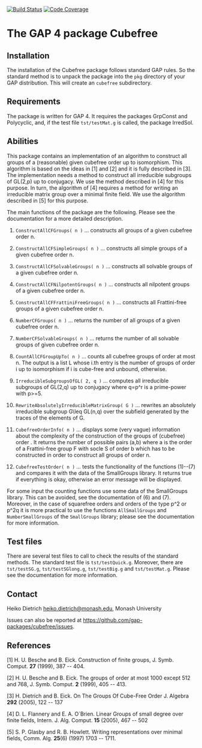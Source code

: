 [![Build Status](https://github.com/gap-packages/cubefree/workflows/CI/badge.svg?branch=master)](https://github.com/gap-packages/cubefree/actions?query=workflow%3ACI+branch%3Amaster)
[![Code Coverage](https://codecov.io/github/gap-packages/cubefree/coverage.svg)](https://codecov.io/gh/gap-packages/cubefree)

# The GAP 4 package Cubefree


## Installation

The installation of the Cubefree package follows standard GAP rules.
So the standard method is to unpack the package into the `pkg`
directory  of your GAP distribution.  This will create an `cubefree`
subdirectory. 


## Requirements

The package is written for GAP 4. It requires the packages GrpConst
and Polycyclic, and, if the test file `tst/testMat.g` is called, the 
package IrredSol.


## Abilities

This package contains an implementation of an algorithm to construct all 
groups of a (reasonable) given cubefree order up to isomorphism. 
This algorithm is based on the ideas in [1] and [2] and it is fully described 
in [3]. The implementation needs a method to construct all irreducible 
subgroups of GL(2,p) up to conjugacy. We use the method described in [4] 
for this purpose. In turn, the algorithm of [4] requires a method for writing
an irreducible matrix group over a minimal finite field. We use the
algorithm described in [5] for this purpose.

The main functions of the package are the following. Please see the
documentation for a more detailed description. 

1. `ConstructAllCFGroups( n )`
... constructs all groups of a given cubefree order n.

2. `ConstructAllCFSimpleGroups( n )`
... constructs all simple groups of a given cubefree order n.

3. `ConstructAllCFSolvableGroups( n )`
... constructs all solvable groups of a given cubefree order n.

4. `ConstructAllCFNilpotentGroups( n )`
... constructs all nilpotent groups of a given cubefree order n.

5. `ConstructAllCFFrattiniFreeGroups( n )`
... constructs all Frattini-free groups of a given cubefree order n.

6. `NumberCFGroups( n )`
... returns the number of all groups of a given cubefree order n.

7. `NumberCFSolvableGroups( n )`
... returns the number of all solvable groups of given cubefree order n.

8. `CountAllCFGroupUpTo( n )`
... counts all cubefree groups of order at most n. 
The output is a list L whose i.th entry is the number of groups 
of order i up to isomorphism if i is cube-free and unbound, otherwise.

9. `IrreducibleSubgroupsOfGL( 2, q )`
... computes all irreducible subgroups of GL(2,q) up to conjugacy where q=p^r
is a prime-power with p>=5.

10. `RewriteAbsolutelyIrreducibleMatrixGroup( G )`
... rewrites an absolutely irreducible subgroup G\leq GL(n,q) over the
subfield generated by the traces of the elements of G.

11. `CubefreeOrderInfo( n )`
... displays some (very vague) information about the complexity 
of the construction of the groups of (cubefree) order <n>. It returns the 
number of possible pairs (a,b) where a is the order of a Frattini-free 
group F with socle S of order b which has to be constructed in order 
to construct all groups of order n.

12. `CubefreeTestOrder( n )`
... tests the functionality of the functions (1)--(7) and compares it with 
the data of the SmallGroups library. It returns true if everything is okay,
otherwise an error message will be displayed.


For some input the counting functions use some data of the SmallGroups
library. This can be avoided, see the documentation of (6) and (7). 
Moreover, in the case of squarefree orders and orders of the type p^2 or
p^2q it is more practical to use the functions `AllSmallGroups` and 
`NumberSmallGroups` of the `SmallGroups` library; please see the documentation for 
more information.


## Test files

There are several test files to call to check the results of the standard
methods. The standard test file is `tst/testQuick.g`. Moreover, there are
`tst/testSG.g`, `tst/testSGlong.g`, `tst/testBig.g` and `tst/testMat.g`. 
Please see the documentation for more information.


## Contact

   Heiko Dietrich <heiko.dietrich@monash.edu>, Monash University

Issues can also be reported at <https://github.com/gap-packages/cubefree/issues>.


## References

[1] H. U. Besche and B. Eick.
    Construction of finite groups,
    J. Symb. Comput. **27** (1999), 387 -- 404.

[2] H. U. Besche and B. Eick.
    The groups of order at most 1000 except 512 and 768,
    J. Symb. Comput. **2** (1999), 405 -- 413.

[3] H. Dietrich and B. Eick.
    On The Groups Of Cube-Free Order
    J. Algebra **292** (2005), 122 -- 137

[4] D. L. Flannery and E. A. O`Brien.
    Linear Groups of small degree over finite fields,
    Intern. J. Alg. Comput. **15** (2005), 467 -- 502

[5] S. P. Glasby and R. B. Howlett.
    Writing representations over minimal fields,
    Comm. Alg. **25**(6) (1997) 1703 -- 1711.
